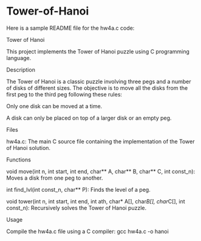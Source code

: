 # Tower-of-Hanoi

Here is a sample README file for the hw4a.c code:

Tower of Hanoi

This project implements the Tower of Hanoi puzzle using C programming language.

Description

The Tower of Hanoi is a classic puzzle involving three pegs and a number of disks of different sizes. The objective is to move all the disks from the first peg to the third peg following these rules:

Only one disk can be moved at a time.

A disk can only be placed on top of a larger disk or an empty peg.

Files

hw4a.c: The main C source file containing the implementation of the Tower of Hanoi solution.

Functions

void move(int n, int start, int end, char** A, char** B, char** C, int const_n): Moves a disk from one peg to another.

int find_lvl(int const_n, char** P): Finds the level of a peg.

void tower(int n, int start, int end, int ath, char* A[], char*B[], char*C[], int const_n): Recursively solves the Tower of Hanoi puzzle.

Usage

Compile the hw4a.c file using a C compiler:
gcc hw4a.c -o hanoi

